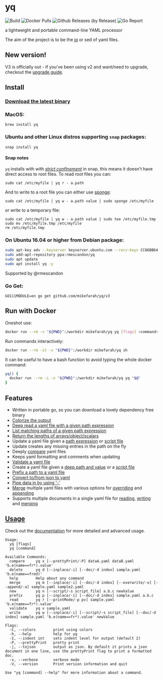# yq

![Build](https://github.com/mikefarah/yq/workflows/Build/badge.svg)  ![Docker Pulls](https://img.shields.io/docker/pulls/mikefarah/yq.svg) ![Github Releases (by Release)](https://img.shields.io/github/downloads/mikefarah/yq/total.svg) ![Go Report](https://goreportcard.com/badge/github.com/mikefarah/yq)


a lightweight and portable command-line YAML processor

The aim of the project is to be the [jq](https://github.com/stedolan/jq) or sed of yaml files.

## New version!
V3 is officially out - if you've been using v2 and want/need to upgrade, checkout the [upgrade guide](https://mikefarah.gitbook.io/yq/upgrading-from-v2).

## Install

### [Download the latest binary](https://github.com/mikefarah/yq/releases/latest)

### MacOS:
```
brew install yq
```
### Ubuntu and other Linux distros supporting `snap` packages:
```
snap install yq
```

#### Snap notes
`yq` installs with with [_strict confinement_](https://docs.snapcraft.io/snap-confinement/6233) in snap, this means it doesn't have direct access to root files. To read root files you can:

```
sudo cat /etc/myfile | yq r - a.path
```

And to write to a root file you can either use [sponge](https://linux.die.net/man/1/sponge):
```
sudo cat /etc/myfile | yq w - a.path value | sudo sponge /etc/myfile
```
or write to a temporary file:
```
sudo cat /etc/myfile | yq w - a.path value | sudo tee /etc/myfile.tmp
sudo mv /etc/myfile.tmp /etc/myfile
rm /etc/myfile.tmp
```

### On Ubuntu 16.04 or higher from Debian package:
```sh
sudo apt-key adv --keyserver keyserver.ubuntu.com --recv-keys CC86BB64
sudo add-apt-repository ppa:rmescandon/yq
sudo apt update
sudo apt install yq -y
```
Supported by @rmescandon

### Go Get:
```
GO111MODULE=on go get github.com/mikefarah/yq/v3
```

## Run with Docker

Oneshot use:

```bash
docker run --rm -v "${PWD}":/workdir mikefarah/yq yq [flags] <command> FILE...
```

Run commands interactively:

```bash
docker run --rm -it -v "${PWD}":/workdir mikefarah/yq sh
```

It can be useful to have a bash function to avoid typing the whole docker command:

```bash
yq() {
  docker run --rm -i -v "${PWD}":/workdir mikefarah/yq yq "$@"
}
```

## Features
- Written in portable go, so you can download a lovely dependency free binary
- [Colorize the output](https://mikefarah.gitbook.io/yq/usage/output-format#colorize-output)
- [Deep read a yaml file with a given path expression](https://mikefarah.gitbook.io/yq/commands/read#basic)
- [List matching paths of a given path expression](https://mikefarah.gitbook.io/yq/commands/read#path-only)
- [Return the lengths of arrays/object/scalars](https://mikefarah.gitbook.io/yq/commands/read#printing-length-of-the-results)
- Update a yaml file given a [path expression](https://mikefarah.gitbook.io/yq/commands/write-update#basic) or [script file](https://mikefarah.gitbook.io/yq/commands/write-update#basic)
- Update creates any missing entries in the path on the fly
- Deeply [compare](https://mikefarah.gitbook.io/yq/commands/compare) yaml files
- Keeps yaml formatting and comments when updating
- [Validate a yaml file](https://mikefarah.gitbook.io/yq/commands/validate)
- Create a yaml file given a [deep path and value](https://mikefarah.gitbook.io/yq/commands/create#creating-a-simple-yaml-file) or a [script file](https://mikefarah.gitbook.io/yq/commands/create#creating-using-a-create-script)
- [Prefix a path to a yaml file](https://mikefarah.gitbook.io/yq/commands/prefix)
- [Convert to/from json to yaml](https://mikefarah.gitbook.io/yq/usage/convert)
- [Pipe data in by using '-'](https://mikefarah.gitbook.io/yq/commands/read#from-stdin)
- [Merge](https://mikefarah.gitbook.io/yq/commands/merge) multiple yaml files with various options for [overriding](https://mikefarah.gitbook.io/yq/commands/merge#overwrite-values) and [appending](https://mikefarah.gitbook.io/yq/commands/merge#append-values-with-arrays)
- Supports multiple documents in a single yaml file for [reading](https://mikefarah.gitbook.io/yq/commands/read#multiple-documents), [writing](https://mikefarah.gitbook.io/yq/commands/write-update#multiple-documents) and [merging](https://mikefarah.gitbook.io/yq/commands/merge#multiple-documents)

## [Usage](https://mikefarah.gitbook.io/yq/)

Check out the [documentation](https://mikefarah.gitbook.io/yq/) for more detailed and advanced usage.

```
Usage:
  yq [flags]
  yq [command]

Available Commands:
  compare     yq x [--prettyPrint/-P] dataA.yaml dataB.yaml 'b.e(name==fr*).value'
  delete      yq d [--inplace/-i] [--doc/-d index] sample.yaml 'b.e(name==fred)'
  help        Help about any command
  merge       yq m [--inplace/-i] [--doc/-d index] [--overwrite/-x] [--append/-a] sample.yaml sample2.yaml
  new         yq n [--script/-s script_file] a.b.c newValue
  prefix      yq p [--inplace/-i] [--doc/-d index] sample.yaml a.b.c
  read        yq r [--printMode/-p pv] sample.yaml 'b.e(name==fr*).value'
  validate    yq v sample.yaml
  write       yq w [--inplace/-i] [--script/-s script_file] [--doc/-d index] sample.yaml 'b.e(name==fr*).value' newValue

Flags:
  -C, --colors        print using colors
  -h, --help          help for yq
  -I, --indent int    sets indent level for output (default 2)
  -P, --prettyPrint   pretty print
  -j, --tojson        output as json. By default it prints a json document in one line, use the prettyPrint flag to print a formatted doc.
  -v, --verbose       verbose mode
  -V, --version       Print version information and quit

Use "yq [command] --help" for more information about a command.
```
